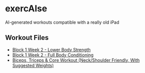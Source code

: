 # exercAIse
AI-generated workouts compatible with a really old iPad

## Workout Files
- [Block 1 Week 2 - Lower Body Strength](workouts/Block1Week2_LowerBody.md)
- [Block 1 Week 2 - Full Body Conditioning](workouts/Block1Week2_FullBodyConditioning.md)
- [Biceps, Triceps & Core Workout (Neck/Shoulder Friendly, With Suggested Weights)](workouts/2025-07-25-BicepsTricepsCoreWorkout.md)
